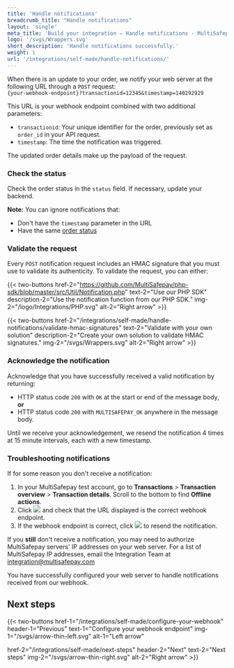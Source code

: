 ```yaml
---
title: 'Handle notifications'
breadcrumb_title: "Handle notifications"
layout: 'single'
meta_title: 'Build your integration – Handle notifications - MultiSafepay Docs'
logo: '/svgs/Wrappers.svg'
short_description: 'Handle notifications successfully.'
weight: 1
url: '/integrations/self-made/handle-notifications/'
---
```


When there is an update to your order, we notify your web server at the following URL through a `POST` request:  
`{your-webhook-endpoint}?transactionid=12345&timestamp=140292929`

This URL is your webhook endpoint combined with two additional parameters:

- `transactionid`: Your unique identifier for the order, previously set as `order_id` in your API request.
- `timestamp`: The time the notification was triggered.

The updated order details make up the payload of the request. 

### Check the status

Check the order status in the `status` field. If necessary, update your backend.

**Note:** You can ignore notifications that:

- Don't have the `timestamp` parameter in the URL  
- Have the same [order status](/about-payments/multisafepay-statuses/) 

### Validate the request

Every `POST` notification request includes an HMAC signature that you must use to validate its authenticity. To validate the request, you can either:

{{< two-buttons href-2="https://github.com/MultiSafepay/php-sdk/blob/master/src/Util/Notification.php" text-2="Use our PHP SDK" description-2="Use the notification function from our PHP SDK." img-2="/logo/Integrations/PHP.svg" alt-2="Right arrow" >}}

{{< two-buttons href-2="/integrations/self-made/handle-notifications/validate-hmac-signatures" text-2="Validate with your own solution" description-2="Create your own solution to validate HMAC signatures." img-2="/svgs/Wrappers.svg" alt-2="Right arrow" >}}

### Acknowledge the notification

Acknowledge that you have successfully received a valid notification by returning:

- HTTP status code `200` with `OK` at the start or end of the message body, **or**
- HTTP status code `200` with `MULTISAFEPAY_OK` anywhere in the message body.

Until we receive your acknowledgement, we resend the notification 4 times at 15 minute intervals, each with a new timestamp.

### Troubleshooting notifications

If for some reason you don't receive a notification:

1. In your MultiSafepay test account, go to **Transactions** > **Transaction overview** > **Transaction details**. Scroll to the bottom to find **Offline actions**.
2. Click <img src='/img/offline-actions-webhookendpoint.png'> and check that the URL displayed is the correct webhook endpoint.
3. If the webhook endpoint is correct, click <img src='/img/offline-actions-resend.png'> to resend the notification.

If you **still** don't receive a notification, you may need to authorize MultiSafepay servers' IP addresses on your web server. For a list of MultiSafepay IP addresses, email the Integration Team at <integration@multisafepay.com>

You have successfully configured your web server to handle notifications received from our webhook.

## Next steps

{{< two-buttons
href-1="/integrations/self-made/configure-your-webhook" header-1="Previous" text-1="Configure your webhook endpoint" img-1="/svgs/arrow-thin-left.svg" alt-1="Left arrow" 

href-2="/integrations/self-made/next-steps" header-2="Next" text-2="Next steps" img-2="/svgs/arrow-thin-right.svg" alt-2="Right arrow" >}}